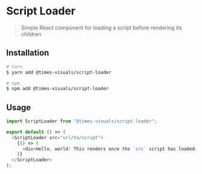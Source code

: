 # Script Loader

> Simple React component for loading a script before rendering its children

## Installation

```bash
# Yarn
$ yarn add @times-visuals/script-loader

# npm
$ npm add @times-visuals/script-loader
```

## Usage

```js
import ScriptLoader from "@times-visuals/script-loader";

export default () => (
  <ScriptLoader src="url/to/script">
    {() => (
      <div>Hello, world! This renders once the `src` script has loaded</div>
    )}
  </ScriptLoader>
);
```
